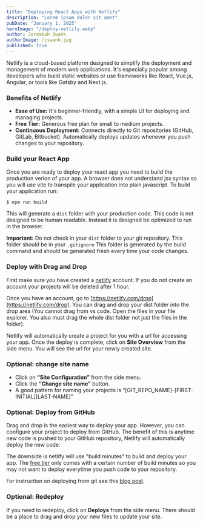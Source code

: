 ```yaml
---
title: "Deploying React Apps with Netlify"
description: "Lorem ipsum dolor sit amet"
pubDate: "January 1, 2025"
heroImage: "/deploy-netlify.webp"
author: Jeremiah Swank
authorImage: /jswank.jpg
published: true
---
```



Netlify is a cloud-based platform designed to simplify the deployment and management of modern web applications. It's especially popular among developers who build static websites or use frameworks like React, Vue.js, Angular, or tools like Gatsby and Next.js.

### Benefits of Netlify

- **Ease of Use:** It's beginner-friendly, with a simple UI for deploying and managing projects.
- **Free Tier:** Generous free plan for small to medium projects.
- **Continuous Deployment:** Connects directly to Git repositories (GitHub, GitLab, Bitbucket). Automatically deploys updates whenever you push changes to your repository.

### Build your React App

Once you are ready to deploy your react app you need to build the production verion of your app. A browser does not understand jsx syntax so you will use vite to transpile your application into plain javascript. To build your application run:

 ```
 $ npm run build
 ```

 This will generate a `dist` folder with your production code. This code is not designed to be human readable. Instead it is designed be optimized to run in the browser.

 **Important:** Do not check in your `dist` folder to your git repository. This folder should be in your `.gitignore` This folder is generated by the build command and should be generated fresh every time your code changes. 

### Deploy with Drag and Drop

First make sure you have created a [netlify](https://www.netlify.com/) account. If you do not create an account your projects will be deleted after 1 hour.

Once you have an account, go to [https://netlify.com/drop](https://netlify.com/drop). You can drag and drop your dist folder into the drop area (You cannot drag from vs code. Open the files in your file explorer. You also must drag the whole dist folder not just the files in the folder).  

Netlify will automatically create a project for you with a url for accessing your app. Once the deploy is complete, click on **Site Overview** from the side menu. You will see the url for your newly created site.


### Optional: change site name

* Click on **“Site Configuration”** from the side menu.
* Click the **“Change site name”** button.
* A good pattern for naming your projects is “[GIT_REPO_NAME]-[FIRST-INITIAL][LAST-NAME]”

### Optional: Deploy from GitHub

Drag and drop is the easiest way to deploy your app. However, you can configure your project to deploy from GitHub. The benefit of this is anytime new code is pushed to your GitHub repository, Netlify will automatically deploy the new code. 

The downside is netlify will use "build minutes" to build and deploy your app. The [free tier](https://www.netlify.com/pricing/) only comes with a certain number of build minutes so you may not want to deploy everytime you push code to your repository.

For instruction on deploying from git see this [blog post](https://www.netlify.com/blog/2016/09/29/a-step-by-step-guide-deploying-on-netlify/).

### Optional: Redeploy

If you need to redeploy, click on **Deploys** from the side menu. There should be a place to drag and drop your new files to update your site.
